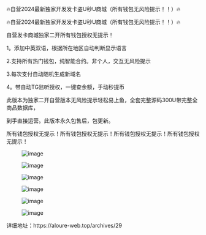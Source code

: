 🔥自营2024最新独家开发发卡盗U秒U商城（所有钱包无风险提示！！）🔥

<!-- wp:paragraph -->
<p>🔥自营2024最新独家开发发卡盗U秒U商城（所有钱包无风险提示！！）🔥</p>
<!-- /wp:paragraph -->

<!-- wp:paragraph -->
<p>自营发卡商城独家二开所有钱包授权无提示！</p>
<!-- /wp:paragraph -->

<!-- wp:paragraph -->
<p>1。添加中英双语，根据所在地区自动判断显示语言</p>
<!-- /wp:paragraph -->

<!-- wp:paragraph -->
<p>2.支持所有热门钱包，纯智能合约。非个人，交互无风险提示</p>
<!-- /wp:paragraph -->

<!-- wp:paragraph -->
<p>3.每次支付自动随机生成新域名</p>
<!-- /wp:paragraph -->

<!-- wp:paragraph -->
<p>4。带自动TG监听授权，一键查余额，手动秒提币</p>
<!-- /wp:paragraph -->

<!-- wp:paragraph -->
<p>此版本为独家二开自营版本无风险提示轻松易上鱼，全套完整源码300U带完整全商品数据库，</p>
<!-- /wp:paragraph -->

<!-- wp:paragraph -->
<p>到手直接运营。此版本永久包售后，包更新。</p>
<!-- /wp:paragraph -->

<!-- wp:paragraph -->
<p>所有钱包授权无提示！所有钱包授权无提示！所有钱包授权无提示！所有钱包授权无提示！</p>
<!-- /wp:paragraph -->

<!-- wp:image -->
<figure class="wp-block-image"><img src="https://hfbot-pro.hfz2333.top/wp-content/uploads/2024/05/image-9.png" alt="image"/></figure>
<!-- /wp:image -->

<!-- wp:image -->
<figure class="wp-block-image"><img src="https://hfbot-pro.hfz2333.top/wp-content/uploads/2024/05/image-10.png" alt="image"/></figure>
<!-- /wp:image -->

<!-- wp:image -->
<figure class="wp-block-image"><img src="https://hfbot-pro.hfz2333.top/wp-content/uploads/2024/05/image-11.png" alt="image"/></figure>
<!-- /wp:image -->

<!-- wp:image -->
<figure class="wp-block-image"><img src="https://hfbot-pro.hfz2333.top/wp-content/uploads/2024/05/image-12.png" alt="image"/></figure>
<!-- /wp:image -->

<!-- wp:image -->
<figure class="wp-block-image"><img src="https://hfbot-pro.hfz2333.top/wp-content/uploads/2024/05/image-13-473x1024.png" alt="image"/></figure>
<!-- /wp:image -->

<!-- wp:image -->
<figure class="wp-block-image"><img src="https://hfbot-pro.hfz2333.top/wp-content/uploads/2024/05/image-14.png" alt="image"/></figure>
<!-- /wp:image -->
详细地址：https://aloure-web.top/archives/29
